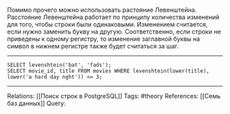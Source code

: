 Помимо прочего можно использовать растояние Левенштейна. Расстояние Левенштейна работает по принципу количества изменений для того, чтобы строки были одинаковыми. Изменением считается, если нужно заменить букву на другую. Соответственно, если строки не приведены к одному регистру, то изменение заглавной буквы на символ в нижнем регистре также будет считаться за шаг.

___
```
SELECT levenshtein('bat', 'fads'); 
SELECT movie_id, title FROM movies WHERE levenshtein(lower(title), lower('a hard day nght')) <= 3;
```

___
Relations: [[Поиск строк в PostgreSQL]] 
Tags: #theory 
References: [[Семь баз данных]] 
Query: 